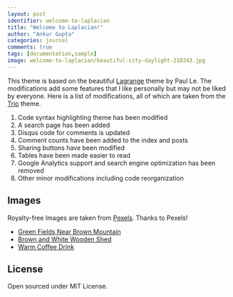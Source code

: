 ```yaml
---
layout: post
identifier: welcome-to-laplacian
title: "Welcome to Laplacian!"
author: "Ankur Gupta"
categories: journal
comments: true
tags: [documentation,sample]
image: welcome-to-laplacian/beautiful-city-daylight-210243.jpg
---
```


This theme is based on the beautiful [Lagrange](https://github.com/LeNPaul/Lagrange) theme
by Paul Le. The modifications add some features that I like personally but may not be liked by
everyone. Here is a list of modifications, all of which are taken from the
[Trio](https://github.com/ankur-gupta/trio) theme.

1. Code syntax highlighting theme has been modified
2. A search page has been added
3. Disqus code for comments is updated
4. Comment counts have been added to the index and posts
5. Sharing buttons have been modified
6. Tables have been made easier to read
7. Google Analytics support and search engine optimization has been removed
8. Other minor modifications including code reorganization


## Images
Royalty-free Images are taken from [Pexels](https://www.pexels.com). Thanks to Pexels!

* [Green Fields Near Brown Mountain](https://www.pexels.com/photo/green-fields-near-brown-mountain-210243/)
* [Brown and White Wooden Shed](https://www.pexels.com/photo/brown-and-white-wooden-shed-2104153/)
* [Warm Coffee Drink](https://www.pexels.com/photo/warm-coffee-drink-1684151/)


## License
Open sourced under MIT License.


